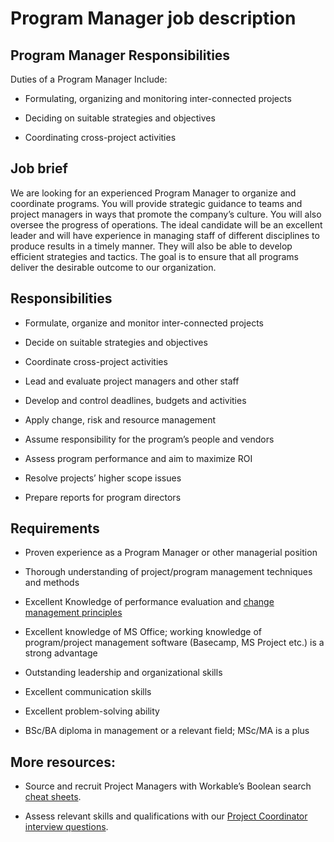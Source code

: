 # Program Manager job description


## Program Manager Responsibilities
Duties of a Program Manager Include:
* Formulating, organizing and monitoring inter-connected projects

* Deciding on suitable strategies and objectives

* Coordinating cross-project activities


## Job brief

We are looking for an experienced Program Manager to organize and coordinate programs. You will provide strategic guidance to teams and project managers in ways that promote the company’s culture. You will also oversee the progress of operations.
The ideal candidate will be an excellent leader and will have experience in managing staff of different disciplines to produce results in a timely manner. They will also be able to develop efficient strategies and tactics.
The goal is to ensure that all programs deliver the desirable outcome to our organization.


## Responsibilities

* Formulate, organize and monitor inter-connected projects

* Decide on suitable strategies and objectives

* Coordinate cross-project activities

* Lead and evaluate project managers and other staff

* Develop and control deadlines, budgets and activities

* Apply change, risk and resource management

* Assume responsibility for the program’s people and vendors

* Assess program performance and aim to maximize ROI

* Resolve projects’ higher scope issues

* Prepare reports for program directors


## Requirements

* Proven experience as a Program Manager or other managerial position

* Thorough understanding of project/program management techniques and methods

* Excellent Knowledge of performance evaluation and <a href="https://resources.workable.com/change-management-interview-questions">change management principles</a>

* Excellent knowledge of MS Office; working knowledge of program/project management software (Basecamp, MS Project etc.) is a strong advantage

* Outstanding leadership and organizational skills

* Excellent communication skills

* Excellent problem-solving ability

* BSc/BA diploma in management or a relevant field; MSc/MA is a plus

## More resources:
* Source and recruit Project Managers with Workable’s Boolean search <a href="https://resources.workable.com/find-project-managers-boolean-search-strings">cheat sheets</a>.

* Assess relevant skills and qualifications with our <a href="https://resources.workable.com/project-coordinator-interview-questions">Project Coordinator interview questions</a>.
